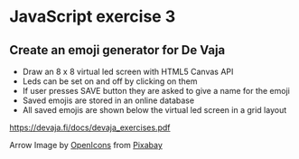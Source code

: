 # JavaScript exercise 3

## Create an emoji generator for De Vaja

* Draw an  8 x 8 virtual led screen with HTML5 Canvas API
* Leds can be set on and off by clicking on them
* If user presses SAVE button they are asked to give a name for the emoji
* Saved emojis are stored in an online database
* All saved emojis are shown below the virtual led screen in a grid layout

https://devaja.fi/docs/devaja_exercises.pdf

Arrow Image by <a href="https://pixabay.com/users/OpenIcons-28911/?utm_source=link-attribution&amp;utm_medium=referral&amp;utm_campaign=image&amp;utm_content=97612">OpenIcons</a> from <a href="https://pixabay.com/?utm_source=link-attribution&amp;utm_medium=referral&amp;utm_campaign=image&amp;utm_content=97612">Pixabay</a>
